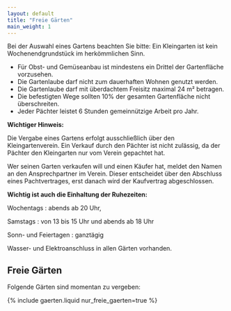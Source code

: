 ```yaml
---
layout: default
title: "Freie Gärten"
main_weight: 1
---
```


Bei der Auswahl eines Gartens beachten Sie bitte: Ein Kleingarten ist kein Wochenendgrundstück im herkömmlichen Sinn.

- Für Obst- und Gemüseanbau ist mindestens ein Drittel der Gartenfläche vorzusehen.
- Die Gartenlaube darf nicht zum dauerhaften Wohnen genutzt werden.
- Die Gartenlaube darf mit überdachtem Freisitz maximal 24 m² betragen.
- Die befestigten Wege sollten 10% der gesamten Gartenfläche nicht überschreiten.
- Jeder Pächter leistet 6 Stunden gemeinnützige Arbeit pro Jahr.

<b>Wichtiger Hinweis:</b>

Die Vergabe eines Gartens erfolgt ausschließlich über den Kleingartenverein. Ein Verkauf durch den Pächter ist nicht zulässig, da der Pächter den Kleingarten nur vom Verein gepachtet hat.

Wer seinen Garten verkaufen will und einen Käufer hat, meldet den Namen an den Ansprechpartner im Verein. Dieser entscheidet über den Abschluss eines Pachtvertrages, erst danach wird der Kaufvertrag abgeschlossen.

<b>Wichtig ist auch die Einhaltung der Ruhezeiten:</b>

Wochentags
: abends ab 20 Uhr,

Samstags
: von 13 bis 15 Uhr und abends ab 18 Uhr

Sonn- und Feiertagen
: ganztägig


Wasser- und Elektroanschluss in allen Gärten vorhanden.

## Freie Gärten

Folgende Gärten sind momentan zu vergeben:

{% include gaerten.liquid nur_freie_gaerten=true %}